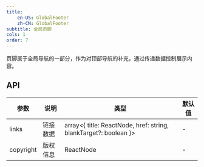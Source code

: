 ```yaml
---
title:
    en-US: GlobalFooter
    zh-CN: GlobalFooter
subtitle: 全局页脚
cols: 1
order: 7
---
```


页脚属于全局导航的一部分，作为对顶部导航的补充，通过传递数据控制展示内容。

## API

| 参数      | 说明     | 类型                                                             | 默认值 |
| --------- | -------- | ---------------------------------------------------------------- | ------ |
| links     | 链接数据 | array<{ title: ReactNode, href: string, blankTarget?: boolean }> | -      |
| copyright | 版权信息 | ReactNode                                                        | -      |

